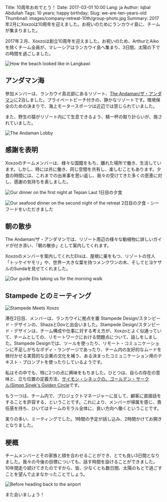 Title: 10周年おめでとう！
Date: 2017-03-01 10:00
Lang: ja
Author: Iqbal Abdullah
Tags: 10 years; happy birthday;
Slug: we-are-ten-years-old
Thumbnail: images/company-retreat-10th/group-photo.jpg
Summary: 2017年2月にXoxzoは10周年を迎えました。お祝いのためにランカウイ島に、チームが集まりました。

2017年２月、Xoxzoは創立10周年を迎えました。お祝いのため、ArthurとAikoを除くチーム全員が、マレーシアはランカウイ島へ集まり、3日間、太陽の下での時間を過ごしました。

![How the beach looked like in
Langkawi]({filename}/images/company-retreat-10th/beach.jpg)

アンダマン海
-------------------------------------------------
参加メンバーは、ランカウイ島北部にあるリゾート、[The Andaman/ザ・アンダマン](http://www.theandaman.com/)に2泊しました。プライベートビーチ付きの、静かなリゾートです。環境保全のための決まりで、海上モータースポーツは近辺では禁じられていました。

また、野生の猿がリゾート内にて生息できるよう、精一杯の取り計らいが、施されていました。

![The Andaman Lobby]({filename}/images/company-retreat-10th/the-andaman-lobby.jpg)

感謝を表明
-------------------------------------------------
Xoxzoのチームメンバーは、様々な国籍をもち、離れた場所で働き、生活しています。しかし、時には共に働き、同じ空間を共有し、楽しむこともあります。夕食の時間には、これまでの出来事を思い返し、我々の受けてきた多くの恩恵に対し、感謝の気持ちを表しました。

![Our dinner on the first night at Tepian Laut]({filename}/images/company-retreat-10th/tl-dinner.jpg)
1日目の夕食

![Our seafood dinner on the second night of the
retreat]({filename}/images/company-retreat-10th/jala-dinner-cat.jpg)
2日目の夕食・シーフードをいただきました

朝の散歩
-------------------------------------------------
The Andaman/ザ・アンダマンでは、リゾート周辺の様々な動植物に詳しいガイドが付き添い、「朝の散歩」として案内してくれます。

Xoxzoのメンバーを案内してくれたElisは、屋根に巣をもつ、リゾートの住人「トッケイヤモリ」や、世界一大きな葉を持つメンクワンの木、そしてヒヨケザルのSundaを見せてくれました。

![Our guide Elis taking us for the morning
walk]({filename}/images/company-retreat-10th/morning-walk.jpg)

Stampede とのミーティング
-------------------------------------------------
![Stampede Meets Xoxzo]({filename}/images/company-retreat-10th/stampede-xoxzo.jpg)

滞在2日目、メンバーは、ランカウイに拠点を置 Stampede Design/スタンピード・デザインの、ShazaとDovと出会いました。Stampede Design/スタンピード・デザインは、チーム構成や仕事に対する考え方が、Xoxzoとよく似通っていて、チームとしての、リモートワークにおける問題点について、話しをしました。Stampede Designでは、ツールを使ったり、リモート・コミュニケーションに不足しがちなボディ・ランゲージであったり、チーム内の友好的なムードを根付かせる実質的な企業の文化を補う、ある決まったコミュニケーション用のテキスト・プロンプトを使ったりしているようです。

私はその中でも、特に2つの点に興味をもちました。ひとつは、自らの存在の意味と、立ち位置の定義方法、[サイモン・シネックの、ゴールデン・サークル/Simon Sinek's Golden Circle](https://www.ted.com/talks/simon_sinek_how_great_leaders_inspire_action)です。

もう一つは、チーム内で、プロジェクトマネージャーに反して、顧客に直接話をすることを許容する、ということです。これにより、メンバーが帰属を感じ、責任感を持ち、ひいてはチームのモラル全体に、良い方向へ働くということです。

実りの多い、ミーティングでした。1時間の予定が話し込み、2時間かけてお開きとなりました。

梗概
-------------------------------------------------
チームメンバーとその家族と顔を合わせることができ、とても良い3日間となりました。我々の今後の目標についても、話す時間を設けることができました。
10年間走り続けてきたのですから、皆、少なくとも数日間、太陽のもとで過ごすことを望んで止まなかったことでしょう。

![Before heading back to the airport]({filename}/images/company-retreat-10th/group-photo.jpg)

また会いましょう！

